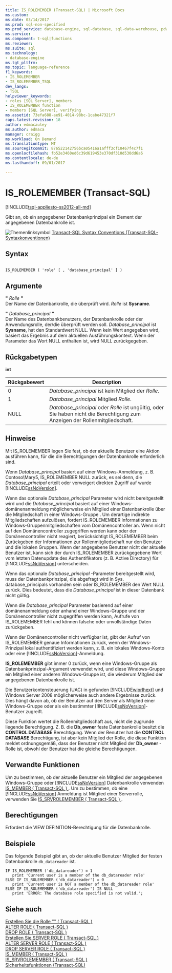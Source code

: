 ```yaml
---
title: IS_ROLEMEMBER (Transact-SQL) | Microsoft Docs
ms.custom: 
ms.date: 03/14/2017
ms.prod: sql-non-specified
ms.prod_service: database-engine, sql-database, sql-data-warehouse, pdw
ms.service: 
ms.component: t-sql|functions
ms.reviewer: 
ms.suite: sql
ms.technology:
- database-engine
ms.tgt_pltfrm: 
ms.topic: language-reference
f1_keywords:
- IS_ROLEMEMBER
- IS_ROLEMEMBER_TSQL
dev_langs:
- TSQL
helpviewer_keywords:
- roles [SQL Server], members
- IS_ROLEMEMBER function
- members [SQL Server], verifying
ms.assetid: 73efa688-ae91-4014-98bc-1cabe47321f7
caps.latest.revision: 18
author: edmacauley
ms.author: edmaca
manager: craigg
ms.workload: On Demand
ms.translationtype: MT
ms.sourcegitcommit: 876522142756bca05416a1afff3cf10467f4c7f1
ms.openlocfilehash: fb52e3460ed6c39d619453e370df310d530dd6a6
ms.contentlocale: de-de
ms.lasthandoff: 09/01/2017

---
```

# <a name="isrolemember-transact-sql"></a>IS_ROLEMEMBER (Transact-SQL)
[!INCLUDE[tsql-appliesto-ss2012-all-md](../../includes/tsql-appliesto-ss2012-all-md.md)]

  Gibt an, ob ein angegebener Datenbankprinzipal ein Element der angegebenen Datenbankrolle ist.  
  
 ![Themenlinksymbol](../../database-engine/configure-windows/media/topic-link.gif "Topic link icon") [Transact-SQL Syntax Conventions (Transact-SQL-Syntaxkonventionen)](../../t-sql/language-elements/transact-sql-syntax-conventions-transact-sql.md)  
  
## <a name="syntax"></a>Syntax  
  
```  
  
IS_ROLEMEMBER ( 'role' [ , 'database_principal' ] )  
```  
  
## <a name="arguments"></a>Argumente  
 **"** *Rolle* **"**  
 Der Name der Datenbankrolle, die überprüft wird. *Rolle* ist **Sysname**.  
  
 **"** *Database_principal* **"**  
 Der Name des Datenbankbenutzers, der Datenbankrolle oder der Anwendungsrolle, der/die überprüft werden soll. *Database_principal* ist **Sysname**, hat den Standardwert NULL. Wenn kein Wert angegeben wird, basiert das Ergebnis auf dem aktuellen Ausführungskontext. Wenn der Parameter das Wort NULL enthalten ist, wird NULL zurückgegeben.  
  
## <a name="return-types"></a>Rückgabetypen  
 **int**  
  
|Rückgabewert|Description|  
|------------------|-----------------|  
|0|*Database_principal* ist kein Mitglied der *Rolle*.|  
|1|*Database_principal* Mitglied *Rolle*.|  
|NULL|*Database_principal* oder *Rolle* ist ungültig, oder Sie haben nicht die Berechtigung zum Anzeigen der Rollenmitgliedschaft.|  
  
## <a name="remarks"></a>Hinweise  
 Mit IS_ROLEMEMBER legen Sie fest, ob der aktuelle Benutzer eine Aktion ausführen kann, für die die Berechtigungen der Datenbankrolle erforderlich sind.  
  
 Wenn *Database_principal* basiert auf einer Windows-Anmeldung, z. B. Contoso\Mary5, IS_ROLEMEMBER NULL zurück, es sei denn, die *Database_principal* erteilt oder verweigert direkten Zugriff auf wurde [!INCLUDE[ssNoVersion](../../includes/ssnoversion-md.md)].  
  
 Wenn das optionale *Database_principal* Parameter wird nicht bereitgestellt wird und die *Database_principal* basiert auf einer Windows-domänenanmeldung möglicherweise ein Mitglied einer Datenbankrolle über die Mitgliedschaft in einer Windows-Gruppe . Um derartige indirekte Mitgliedschaften aufzulösen, fordert IS_ROLEMEMBER Informationen zu Windows-Gruppenmitgliedschaften vom Domänencontroller an. Wenn nicht auf den Domänencontroller zugegriffen werden kann oder der Domänencontroller nicht reagiert, berücksichtigt IS_ROLEMEMBER beim Zurückgeben der Informationen zur Rollenmitgliedschaft nur den Benutzer und die lokalen Gruppen. Wenn der angegebene Benutzer nicht der aktuelle Benutzer ist, kann sich der durch IS_ROLEMEMBER zurückgegebene Wert vom letzten Datenupdate des Authentifikators (z. B. Active Directory) für [!INCLUDE[ssNoVersion](../../includes/ssnoversion-md.md)] unterscheiden.  
  
 Wenn das optionale *Database_principal* -Parameter bereitgestellt wird, muss der Datenbankprinzipal, die abgefragt wird in Sys. database_principals vorhanden sein oder IS_ROLEMEMBER den Wert NULL zurück. Dies bedeutet, dass die *Database_principal* ist in dieser Datenbank nicht gültig.  
  
 Wenn die *Database_principal* Parameter basierend auf einer domänenanmeldung oder anhand einer Windows-Gruppe und der Domänencontroller nicht zugegriffen werden kann, Aufrufe von IS_ROLEMEMBER fehl und können falsche oder unvollständige Daten zurückgeben.  
  
 Wenn der Domänencontroller nicht verfügbar ist, gibt der Aufruf von IS_ROLEMEMBER genaue Informationen zurück, wenn der Windows-Prinzipal lokal authentifiziert werden kann, z. B. ein lokales Windows-Konto oder eine [!INCLUDE[ssNoVersion](../../includes/ssnoversion-md.md)]-Anmeldung.  
  
 **IS_ROLEMEMBER** gibt immer 0 zurück, wenn eine Windows-Gruppe als Datenbankprinzipal-Argument verwendet wird, und diese Windows-Gruppe ein Mitglied einer anderen Windows-Gruppe ist, die wiederum Mitglied der angegebenen Datenbankrolle ist.  
  
 Die Benutzerkontensteuerung (UAC) in gefunden [!INCLUDE[wiprlhext](../../includes/wiprlhext-md.md)] und Windows Server 2008 möglicherweise auch andere Ergebnisse zurück. Dies hängt davon ab, ob der Benutzer auf den Server als Mitglied einer Windows-Gruppe oder als ein bestimmter [!INCLUDE[ssNoVersion](../../includes/ssnoversion-md.md)]-Benutzer zugreift.  
  
 Diese Funktion wertet die Rollenmitgliedschaft aus, nicht die zugrunde liegende Berechtigung. Z. B. die **Db_owner** feste Datenbankrolle besitzt die **CONTROL DATABASE** Berechtigung. Wenn der Benutzer hat die **CONTROL DATABASE** Berechtigung, ist aber kein Mitglied der Rolle, die diese Funktion meldet ordnungsgemäß, dass der Benutzer nicht Mitglied der **Db_owner** -Rolle ist, obwohl der Benutzer hat die gleiche Berechtigungen.  
  
## <a name="related-functions"></a>Verwandte Funktionen  
 Um zu bestimmen, ob der aktuelle Benutzer ein Mitglied der angegebenen Windows-Gruppe oder [!INCLUDE[ssNoVersion](../../includes/ssnoversion-md.md)] Datenbankrolle verwenden [IS_MEMBER &#40; Transact-SQL &#41; ](../../t-sql/functions/is-member-transact-sql.md). Um zu bestimmen, ob eine [!INCLUDE[ssNoVersion](../../includes/ssnoversion-md.md)] Anmeldung ist Mitglied einer Serverrolle, verwenden Sie [IS_SRVROLEMEMBER &#40; Transact-SQL &#41; ](../../t-sql/functions/is-srvrolemember-transact-sql.md).  
  
## <a name="permissions"></a>Berechtigungen  
 Erfordert die VIEW DEFINITION-Berechtigung für die Datenbankrolle.  
  
## <a name="examples"></a>Beispiele  
 Das folgende Beispiel gibt an, ob der aktuelle Benutzer Mitglied der festen Datenbankrolle `db_datareader` ist.  
  
```  
IF IS_ROLEMEMBER ('db_datareader') = 1  
   print 'Current user is a member of the db_datareader role'  
ELSE IF IS_ROLEMEMBER ('db_datareader') = 0  
   print 'Current user is NOT a member of the db_datareader role'  
ELSE IF IS_ROLEMEMBER ('db_datareader') IS NULL  
   print 'ERROR: The database role specified is not valid.';  
```  
  
## <a name="see-also"></a>Siehe auch  
 [Erstellen Sie die Rolle "" &#40; Transact-SQL &#41;](../../t-sql/statements/create-role-transact-sql.md)   
 [ALTER ROLE &#40; Transact-SQL &#41;](../../t-sql/statements/alter-role-transact-sql.md)   
 [DROP ROLE &#40; Transact-SQL &#41;](../../t-sql/statements/drop-role-transact-sql.md)   
 [Erstellen Sie SERVER ROLE &#40; Transact-SQL &#41;](../../t-sql/statements/create-server-role-transact-sql.md)   
 [ALTER SERVER ROLE &#40; Transact-SQL &#41;](../../t-sql/statements/alter-server-role-transact-sql.md)   
 [DROP SERVER ROLE &#40; Transact-SQL &#41;](../../t-sql/statements/drop-server-role-transact-sql.md)   
 [IS_MEMBER &#40; Transact-SQL &#41;](../../t-sql/functions/is-member-transact-sql.md)   
 [IS_SRVROLEMEMBER &#40; Transact-SQL &#41;](../../t-sql/functions/is-srvrolemember-transact-sql.md)   
 [Sicherheitsfunktionen &#40;Transact-SQL&#41;](../../t-sql/functions/security-functions-transact-sql.md)  
  
  

